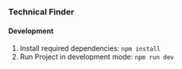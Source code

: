### Technical Finder


#### Development

1. Install required dependencies: `npm install`
1. Run Project in development mode: `npm run dev`
